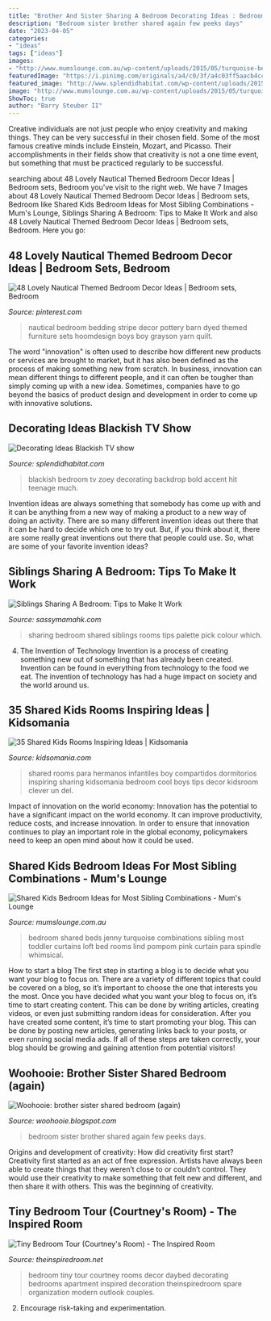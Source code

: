 ```yaml
---
title: "Brother And Sister Sharing A Bedroom Decorating Ideas : Bedroom Sister Brother Shared Again Few Peeks Days"
description: "Bedroom sister brother shared again few peeks days"
date: "2023-04-05"
categories:
- "ideas"
tags: ["ideas"]
images:
- "http://www.mumslounge.com.au/wp-content/uploads/2015/05/turquoise-beds-girls-room1.jpg"
featuredImage: "https://i.pinimg.com/originals/a4/c0/3f/a4c03ff5aacb4cc6bd12dcbc42926bda.jpg"
featured_image: "http://www.splendidhabitat.com/wp-content/uploads/2015/06/blackish-Zoeys-Bedroom.jpg"
image: "http://www.mumslounge.com.au/wp-content/uploads/2015/05/turquoise-beds-girls-room1.jpg"
ShowToc: true
author: "Barry Steuber II"
---
```



Creative individuals are not just people who enjoy creativity and making things. They can be very successful in their chosen field. Some of the most famous creative minds include Einstein, Mozart, and Picasso. Their accomplishments in their fields show that creativity is not a one time event, but something that must be practiced regularly to be successful.

	

		
searching about 48 Lovely Nautical Themed Bedroom Decor Ideas | Bedroom sets, Bedroom you've visit to the right web. We have 7 Images about 48 Lovely Nautical Themed Bedroom Decor Ideas | Bedroom sets, Bedroom like Shared Kids Bedroom Ideas for Most Sibling Combinations - Mum&#039;s Lounge, Siblings Sharing A Bedroom: Tips to Make It Work and also 48 Lovely Nautical Themed Bedroom Decor Ideas | Bedroom sets, Bedroom. Here you go:
		
    
## 48 Lovely Nautical Themed Bedroom Decor Ideas | Bedroom Sets, Bedroom

<img loading=lazy src="https://i.pinimg.com/originals/a4/c0/3f/a4c03ff5aacb4cc6bd12dcbc42926bda.jpg" onerror="this.onerror=null;this.src='https://tse2.mm.bing.net/th?id=OIP.tD3m2y_R_n15-Awt-ZVczAHaGh&amp;pid=15.1';" alt="48 Lovely Nautical Themed Bedroom Decor Ideas | Bedroom sets, Bedroom">

_Source: pinterest.com_

>nautical bedroom bedding stripe decor pottery barn dyed themed furniture sets hoomdesign boys boy grayson yarn quilt. 

	

The word "innovation" is often used to describe how different new products or services are brought to market, but it has also been defined as the process of making something new from scratch. In business, innovation can mean different things to different people, and it can often be tougher than simply coming up with a new idea. Sometimes, companies have to go beyond the basics of product design and development in order to come up with innovative solutions.

    
## Decorating Ideas Blackish TV Show

<img loading=lazy src="http://www.splendidhabitat.com/wp-content/uploads/2015/06/blackish-Zoeys-Bedroom.jpg" onerror="this.onerror=null;this.src='https://tse3.mm.bing.net/th?id=OIP.UthtuAnILeThXPj6k1zcLAHaFj&amp;pid=15.1';" alt="Decorating Ideas Blackish TV show">

_Source: splendidhabitat.com_

>blackish bedroom tv zoey decorating backdrop bold accent hit teenage much. 

	

Invention ideas are always something that somebody has come up with and it can be anything from a new way of making a product to a new way of doing an activity. There are so many different invention ideas out there that it can be hard to decide which one to try out. But, if you think about it, there are some really great inventions out there that people could use. So, what are some of your favorite invention ideas?

    
## Siblings Sharing A Bedroom: Tips To Make It Work

<img loading=lazy src="http://1qghdw20tywd2qc5uw1w82ap.wpengine.netdna-cdn.com/wp-content/uploads/2016/01/image-2-colors_apartment-therapy.jpg" onerror="this.onerror=null;this.src='https://tse2.mm.bing.net/th?id=OIP.H3_VwMHtfOqPCv6M-NZy5QHaJ6&amp;pid=15.1';" alt="Siblings Sharing A Bedroom: Tips to Make It Work">

_Source: sassymamahk.com_

>sharing bedroom shared siblings rooms tips palette pick colour which. 

	

4. The Invention of Technology
Invention is a process of creating something new out of something that has already been created. Invention can be found in everything from technology to the food we eat. The invention of technology has had a huge impact on society and the world around us.

    
## 35 Shared Kids Rooms Inspiring Ideas | Kidsomania

<img loading=lazy src="http://www.kidsomania.com/photos/35-shared-kids-rooms-inspirational-ideas-2.jpg" onerror="this.onerror=null;this.src='https://tse1.mm.bing.net/th?id=OIP.vi2oHW6yMZhV6Wj_OzIFngHaFS&amp;pid=15.1';" alt="35 Shared Kids Rooms Inspiring Ideas | Kidsomania">

_Source: kidsomania.com_

>shared rooms para hermanos infantiles boy compartidos dormitorios inspiring sharing kidsomania bedroom cool boys tips decor kidsroom clever un del. 

	

Impact of innovation on the world economy:
Innovation has the potential to have a significant impact on the world economy. It can improve productivity, reduce costs, and increase innovation. In order to ensure that innovation continues to play an important role in the global economy, policymakers need to keep an open mind about how it could be used.

    
## Shared Kids Bedroom Ideas For Most Sibling Combinations - Mum&#039;s Lounge

<img loading=lazy src="http://www.mumslounge.com.au/wp-content/uploads/2015/05/turquoise-beds-girls-room1.jpg" onerror="this.onerror=null;this.src='https://tse2.mm.bing.net/th?id=OIP.wjqaMFJCemloNYsNx8u0lgHaKG&amp;pid=15.1';" alt="Shared Kids Bedroom Ideas for Most Sibling Combinations - Mum&#039;s Lounge">

_Source: mumslounge.com.au_

>bedroom shared beds jenny turquoise combinations sibling most toddler curtains loft bed rooms lind pompom pink curtain para spindle whimsical. 

	

How to start a blog
The first step in starting a blog is to decide what you want your blog to focus on. There are a variety of different topics that could be covered on a blog, so it’s important to choose the one that interests you the most. Once you have decided what you want your blog to focus on, it’s time to start creating content. This can be done by writing articles, creating videos, or even just submitting random ideas for consideration. After you have created some content, it’s time to start promoting your blog. This can be done by posting new articles, generating links back to your posts, or even running social media ads. If all of these steps are taken correctly, your blog should be growing and gaining attention from potential visitors!

    
## Woohooie: Brother Sister Shared Bedroom (again)

<img loading=lazy src="http://2.bp.blogspot.com/-HNvmhXOKgCY/UKmgdNZ-XRI/AAAAAAAAGxk/u2T7zDoAA_o/s1600/DPP_edit_g00056.JPG" onerror="this.onerror=null;this.src='https://tse4.mm.bing.net/th?id=OIP.1YqZqKSLAcwd2UmV6V5P6QHaLG&amp;pid=15.1';" alt="Woohooie: brother sister shared bedroom (again)">

_Source: woohooie.blogspot.com_

>bedroom sister brother shared again few peeks days. 

	

Origins and development of creativity: How did creativity first start?
Creativity first started as an act of free expression. Artists have always been able to create things that they weren’t close to or couldn’t control. They would use their creativity to make something that felt new and different, and then share it with others. This was the beginning of creativity.

    
## Tiny Bedroom Tour (Courtney&#039;s Room) - The Inspired Room

<img loading=lazy src="https://theinspiredroom.net/wp-content/uploads/2017/06/Small-Bedroom-with-Daybed-Courtney-from-The-Inspired-Room.jpg" onerror="this.onerror=null;this.src='https://tse1.mm.bing.net/th?id=OIP.Lm3yNWht3n931w4o6knTxAHaLH&amp;pid=15.1';" alt="Tiny Bedroom Tour (Courtney&#039;s Room) - The Inspired Room">

_Source: theinspiredroom.net_

>bedroom tiny tour courtney rooms decor daybed decorating bedrooms apartment inspired decoration theinspiredroom spare organization modern outlook couples. 

	

2. Encourage risk-taking and experimentation.

